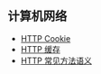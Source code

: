 ## 计算机网络

- [HTTP Cookie](./2015-08-31-http-cookie.md)
- [HTTP 缓存](./2015-09-09-http-cache.md)
- [HTTP 常见方法语义](./2016-04-28-the-semantic-of-http-method.md)
